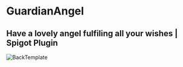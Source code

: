# GuardianAngel

## Have a lovely angel fulfiling all your wishes | Spigot Plugin

![BackTemplate](https://i.ibb.co/V3WN46T/gahometemplate.png)

